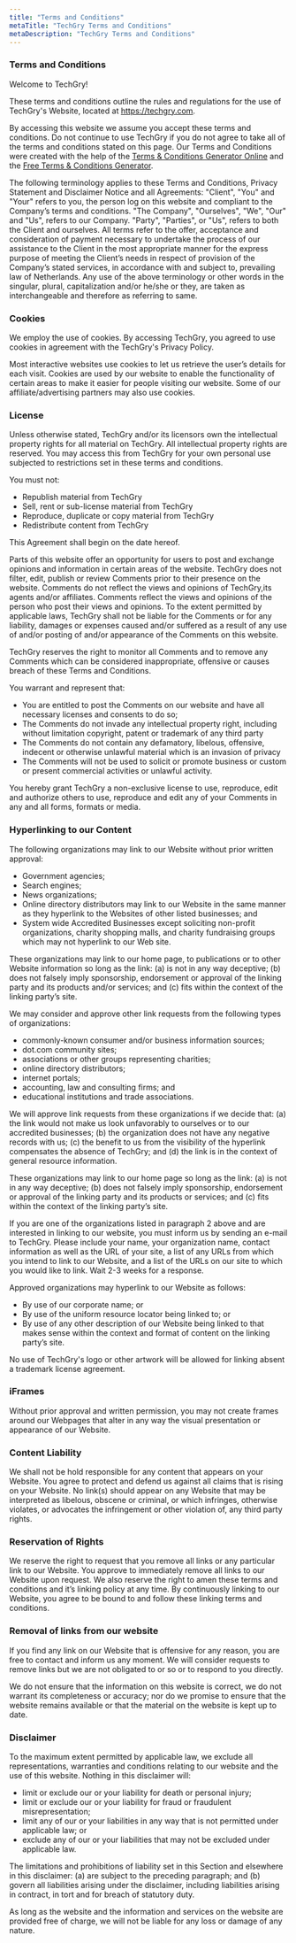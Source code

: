 ```yaml
---
title: "Terms and Conditions"
metaTitle: "TechGry Terms and Conditions"
metaDescription: "TechGry Terms and Conditions"
---
```


### Terms and Conditions

Welcome to TechGry!

These terms and conditions outline the rules and regulations for the use of TechGry's Website, located at https://techgry.com.

By accessing this website we assume you accept these terms and conditions. Do not continue to use TechGry 
if you do not agree to take all of the terms and conditions stated on this page. Our Terms and Conditions 
were created with the help of the <a href="https://www.privacypolicyonline.com/terms-conditions-generator/">
Terms & Conditions Generator Online</a> and the 
<a href="https://www.termsconditionsgenerator.com">Free Terms & Conditions Generator</a>.

The following terminology applies to these Terms and Conditions, Privacy Statement and Disclaimer Notice and 
all Agreements: "Client", "You" and "Your" refers to you, the person log on this website and compliant to the 
Company’s terms and conditions. "The Company", "Ourselves", "We", "Our" and "Us", refers to our Company. "Party", 
"Parties", or "Us", refers to both the Client and ourselves. All terms refer to the offer, acceptance and consideration 
of payment necessary to undertake the process of our assistance to the Client in the most appropriate manner 
for the express purpose of meeting the Client’s needs in respect of provision of the Company’s stated services, 
in accordance with and subject to, prevailing law of Netherlands. Any use of the above terminology or other words 
in the singular, plural, capitalization and/or he/she or they, are taken as interchangeable and therefore as referring to same.

### Cookies

We employ the use of cookies. By accessing TechGry, you agreed to use cookies in agreement with the TechGry's Privacy Policy.

Most interactive websites use cookies to let us retrieve the user’s details for each visit. Cookies are used by our 
website to enable the functionality of certain areas to make it easier for people visiting our website. 
Some of our affiliate/advertising partners may also use cookies.

### License

Unless otherwise stated, TechGry and/or its licensors own the intellectual property rights for all material on TechGry. 
All intellectual property rights are reserved. You may access this from TechGry for your own personal use subjected to 
restrictions set in these terms and conditions.

You must not:

- Republish material from TechGry
- Sell, rent or sub-license material from TechGry
- Reproduce, duplicate or copy material from TechGry
- Redistribute content from TechGry


This Agreement shall begin on the date hereof.

Parts of this website offer an opportunity for users to post and exchange opinions and information in certain areas 
of the website. TechGry does not filter, edit, publish or review Comments prior to their presence on the website. 
Comments do not reflect the views and opinions of TechGry,its agents and/or affiliates. Comments reflect the views 
and opinions of the person who post their views and opinions. To the extent permitted by applicable laws, TechGry shall 
not be liable for the Comments or for any liability, damages or expenses caused and/or suffered as a result of any use 
of and/or posting of and/or appearance of the Comments on this website.

TechGry reserves the right to monitor all Comments and to remove any Comments which can be considered 
inappropriate, offensive or causes breach of these Terms and Conditions.

You warrant and represent that:

- You are entitled to post the Comments on our website and have all necessary licenses and consents to do so;
- The Comments do not invade any intellectual property right, including without limitation copyright, 
    patent or trademark of any third party
- The Comments do not contain any defamatory, libelous, offensive, indecent or otherwise unlawful material 
    which is an invasion of privacy
- The Comments will not be used to solicit or promote business or custom or present commercial activities 
    or unlawful activity.


You hereby grant TechGry a non-exclusive license to use, reproduce, edit and authorize others to use, 
reproduce and edit any of your Comments in any and all forms, formats or media.

### Hyperlinking to our Content 

The following organizations may link to our Website without prior written approval:

- Government agencies;
- Search engines;
- News organizations;
- Online directory distributors may link to our Website in the same manner as they hyperlink 
to the Websites of other listed businesses; and
- System wide Accredited Businesses except soliciting non-profit organizations, 
charity shopping malls, and charity fundraising groups which may not hyperlink to our Web site.


These organizations may link to our home page, to publications or to other Website information so long as 
the link: (a) is not in any way deceptive; (b) does not falsely imply sponsorship, endorsement or approval 
of the linking party and its products and/or services; and (c) fits within the context of the linking party’s site.

We may consider and approve other link requests from the following types of organizations:


- commonly-known consumer and/or business information sources;
- dot.com community sites;
- associations or other groups representing charities;
- online directory distributors;
- internet portals;
- accounting, law and consulting firms; and
- educational institutions and trade associations.


We will approve link requests from these organizations if we decide that: 
(a) the link would not make us look unfavorably to ourselves or to our accredited businesses; 
(b) the organization does not have any negative records with us; 
(c) the benefit to us from the visibility of the hyperlink compensates the absence of TechGry; and 
(d) the link is in the context of general resource information.

These organizations may link to our home page so long as the link: 
(a) is not in any way deceptive; 
(b) does not falsely imply sponsorship, endorsement or approval of the linking party and its products or services; and 
(c) fits within the context of the linking party’s site.

If you are one of the organizations listed in paragraph 2 above and are interested in linking to our website, 
you must inform us by sending an e-mail to TechGry. Please include your name, your organization name, 
contact information as well as the URL of your site, a list of any URLs from which you intend to link to our Website, 
and a list of the URLs on our site to which you would like to link. Wait 2-3 weeks for a response.

Approved organizations may hyperlink to our Website as follows:


- By use of our corporate name; or
- By use of the uniform resource locator being linked to; or
- By use of any other description of our Website being linked to that makes sense within the 
context and format of content on the linking party’s site.


No use of TechGry's logo or other artwork will be allowed for linking absent a trademark license agreement.

### iFrames

Without prior approval and written permission, you may not create frames around our Webpages 
that alter in any way the visual presentation or appearance of our Website.

### Content Liability

We shall not be hold responsible for any content that appears on your Website. You agree to protect 
and defend us against all claims that is rising on your Website. No link(s) should appear on any Website 
that may be interpreted as libelous, obscene or criminal, or which infringes, otherwise violates, 
or advocates the infringement or other violation of, any third party rights.

### Reservation of Rights

We reserve the right to request that you remove all links or any particular link to our Website. 
You approve to immediately remove all links to our Website upon request. We also reserve the right 
to amen these terms and conditions and it’s linking policy at any time. By continuously linking to 
our Website, you agree to be bound to and follow these linking terms and conditions.

### Removal of links from our website

If you find any link on our Website that is offensive for any reason, you are free to contact and 
inform us any moment. We will consider requests to remove links but we are not obligated to or so 
or to respond to you directly.

We do not ensure that the information on this website is correct, we do not warrant its completeness 
or accuracy; nor do we promise to ensure that the website remains available or that the material on 
the website is kept up to date.

### Disclaimer

To the maximum extent permitted by applicable law, we exclude all representations, warranties and conditions 
relating to our website and the use of this website. Nothing in this disclaimer will:

- limit or exclude our or your liability for death or personal injury;
- limit or exclude our or your liability for fraud or fraudulent misrepresentation;
- limit any of our or your liabilities in any way that is not permitted under applicable law; or
- exclude any of our or your liabilities that may not be excluded under applicable law.


The limitations and prohibitions of liability set in this Section and elsewhere in this disclaimer: 
(a) are subject to the preceding paragraph; and 
(b) govern all liabilities arising under the disclaimer, including liabilities arising in contract, 
in tort and for breach of statutory duty.

As long as the website and the information and services on the website are provided free of charge, 
we will not be liable for any loss or damage of any nature.